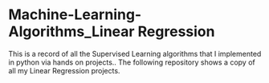 # Machine-Learning-Algorithms_Linear Regression
This is a record of all the Supervised Learning algorithms that I implemented in python via hands on projects..
The following repository shows a copy of all my Linear Regression projects.
